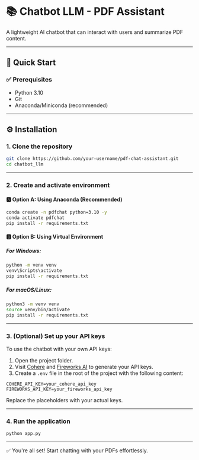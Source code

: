 # 📚 Chatbot LLM - PDF Assistant

A lightweight AI chatbot that can interact with users and summarize PDF content.

---

## 🚀 Quick Start

### ✅ Prerequisites

- Python 3.10  
- Git  
- Anaconda/Miniconda (recommended)

---

## ⚙️ Installation

### 1. Clone the repository

```bash
git clone https://github.com/your-username/pdf-chat-assistant.git
cd chatbot_llm
```

---

### 2. Create and activate environment

#### 🅰️ Option A: Using Anaconda (Recommended)

```bash
conda create -n pdfchat python=3.10 -y
conda activate pdfchat
pip install -r requirements.txt
```

#### 🅱️ Option B: Using Virtual Environment

##### For Windows:

```bash
python -m venv venv
venv\Scripts\activate
pip install -r requirements.txt
```

##### For macOS/Linux:

```bash
python3 -m venv venv
source venv/bin/activate
pip install -r requirements.txt
```

---

### 3. (Optional) Set up your API keys

To use the chatbot with your own API keys:

1. Open the project folder.  
2. Visit [Cohere](https://dashboard.cohere.com/api-keys?_gl=1*bflam*_gcl_au*MTY5Mzk4NjUxNy4xNzQ0NTU4MDQw*_ga*NDUxOTMxMDQ2LjE3NDQxMTY2Mjk.*_ga_CRGS116RZS*MTc0NTQ3NTI4MC4xMS4xLjE3NDU0NzUzMTUuMjUuMC4w) and [Fireworks AI](https://fireworks.ai/account/api-keys) to generate your API keys.  
3. Create a `.env` file in the root of the project with the following content:

```env
COHERE_API_KEY=your_cohere_api_key
FIREWORKS_API_KEY=your_fireworks_api_key
```

Replace the placeholders with your actual keys.

---

### 4. Run the application

```bash
python app.py
```

---

✅ You're all set! Start chatting with your PDFs effortlessly.
